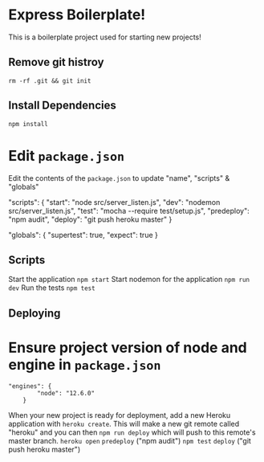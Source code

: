 # Express Boilerplate!
This is a boilerplate project used for starting new projects!

## Remove git histroy
`rm -rf .git && git init`

## Install Dependencies
`npm install`

# Edit `package.json`
Edit the contents of the `package.json` to update "name", "scripts" & "globals"

"scripts": {
   "start": "node src/server_listen.js",
   "dev": "nodemon src/server_listen.js",
   "test": "mocha --require test/setup.js",
   "predeploy": "npm audit",
   "deploy": "git push heroku master"
}

"globals": {
  "supertest": true,
  "expect": true
}

## Scripts
Start the application `npm start`
Start nodemon for the application `npm run dev`
Run the tests `npm test`

## Deploying
# Ensure project version of node and engine in `package.json`
    "engines": {
            "node": "12.6.0"
        }

When your new project is ready for deployment, add a new Heroku application with `heroku create`. This will make a new git remote called "heroku" and you can then `npm run deploy` which will push to this remote's master branch. 
`heroku open`
`predeploy` ("npm audit")
`npm test`
`deploy` ("git push heroku master")